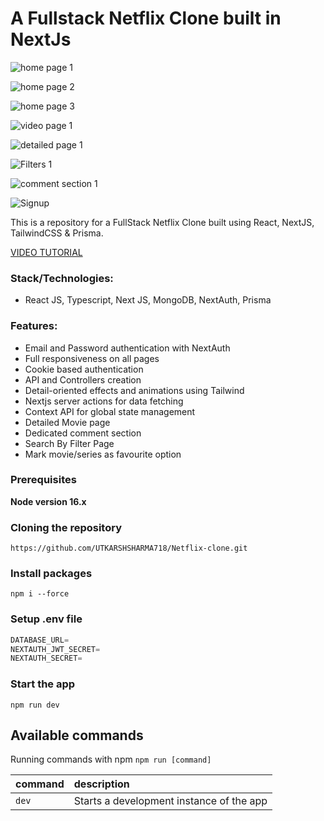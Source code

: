 # A Fullstack Netflix Clone built in NextJs

![home page 1](https://github.com/UTKARSHSHARMA718/Netflix-clone/assets/86897568/1a786214-03ff-4a62-a157-d656b6fc22a7)

![home page 2](https://github.com/UTKARSHSHARMA718/Netflix-clone/assets/86897568/34065aee-44a8-454f-87a3-64d93a85f487)

![home page 3](https://github.com/UTKARSHSHARMA718/Netflix-clone/assets/86897568/81022bb2-2d18-477b-a0a9-377c3ff9883f)

![video page 1](https://github.com/UTKARSHSHARMA718/Netflix-clone/assets/86897568/505404e7-dd54-4ec2-84c3-f6d6731074fc)

![detailed page 1](https://github.com/UTKARSHSHARMA718/Netflix-clone/assets/86897568/84a3fd08-fc18-40e2-bde9-7ed08daf4ea3)

![Filters 1](https://github.com/UTKARSHSHARMA718/Netflix-clone/assets/86897568/5dc7ecdc-75aa-4d21-8fd9-c63995be4dfa)

![comment section 1](https://github.com/UTKARSHSHARMA718/Netflix-clone/assets/86897568/ddc18871-5549-4e01-b6a3-fd2b664792e4)

![Signup](https://github.com/UTKARSHSHARMA718/Netflix-clone/assets/86897568/c670dc35-5363-4892-97dc-27ccd13d33ca)


This is a repository for a FullStack Netflix Clone built using React, NextJS, TailwindCSS & Prisma.

[VIDEO TUTORIAL](https://www.youtube.com/watch?v=mqUN4N2q4qY)

### Stack/Technologies:

- React JS, Typescript, Next JS, MongoDB, NextAuth, Prisma

### Features:

- Email and Password authentication with NextAuth
- Full responsiveness on all pages
- Cookie based authentication
- API and Controllers creation
- Detail-oriented effects and animations using Tailwind
- Nextjs server actions for data fetching
- Context API for global state management
- Detailed Movie page
- Dedicated comment section
- Search By Filter Page
- Mark movie/series as favourite option

### Prerequisites

**Node version 16.x**

### Cloning the repository

```shell
https://github.com/UTKARSHSHARMA718/Netflix-clone.git
```

### Install packages

```shell
npm i --force
```

### Setup .env file


```js
DATABASE_URL=
NEXTAUTH_JWT_SECRET=
NEXTAUTH_SECRET=
```

### Start the app

```shell
npm run dev
```

## Available commands

Running commands with npm `npm run [command]`

| command         | description                              |
| :-------------- | :--------------------------------------- |
| `dev`           | Starts a development instance of the app |
